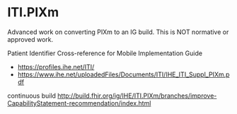 # ITI.PIXm

Advanced work on converting PIXm to an IG build. This is NOT normative or approved work.

Patient Identifier Cross-reference for Mobile Implementation Guide
* https://profiles.ihe.net/ITI/
* https://www.ihe.net/uploadedFiles/Documents/ITI/IHE_ITI_Suppl_PIXm.pdf

continuous build http://build.fhir.org/ig/IHE/ITI.PIXm/branches/improve-CapabilityStatement-recommendation/index.html
